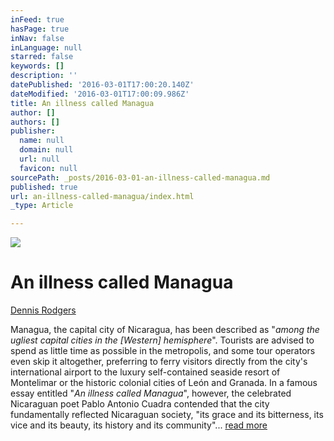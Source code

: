 ```yaml
---
inFeed: true
hasPage: true
inNav: false
inLanguage: null
starred: false
keywords: []
description: ''
datePublished: '2016-03-01T17:00:20.140Z'
dateModified: '2016-03-01T17:00:09.986Z'
title: An illness called Managua
author: []
authors: []
publisher:
  name: null
  domain: null
  url: null
  favicon: null
sourcePath: _posts/2016-03-01-an-illness-called-managua.md
published: true
url: an-illness-called-managua/index.html
_type: Article

---
```

![](https://the-grid-user-content.s3-us-west-2.amazonaws.com/df447e3f-f811-4dc9-8e21-07f3a9363d51.png)

# An illness called Managua

[Dennis Rodgers][0]

Managua, the capital city of Nicaragua, has been described as "_among the ugliest
capital cities in the \[Western\] hemisphere_". Tourists are advised to spend as little time as
possible in the metropolis, and some tour operators even skip it altogether, preferring to ferry
visitors directly from the city's international airport to the luxury self-contained seaside resort
of Montelimar or the historic colonial cities of León and Granada. In a famous essay entitled
"_An illness called Managua_", however, the celebrated Nicaraguan poet Pablo Antonio Cuadra
contended that the city fundamentally reflected Nicaraguan society, "its grace and its
bitterness, its vice and its beauty, its history and its community"... [read more][0]

[0]: http://www.lse.ac.uk/internationaldevelopment/research/crisisstates/download/seminars/rodgers%20-%20an%20illness%20called%20managua4.pdf